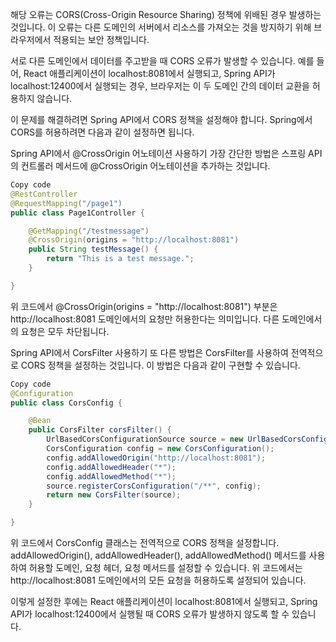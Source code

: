 해당 오류는 CORS(Cross-Origin Resource Sharing) 정책에 위배된 경우 발생하는 것입니다. 이 오류는 다른 도메인의 서버에서 리소스를 가져오는 것을 방지하기 위해 브라우저에서 적용되는 보안 정책입니다.

서로 다른 도메인에서 데이터를 주고받을 때 CORS 오류가 발생할 수 있습니다. 예를 들어, React 애플리케이션이 localhost:8081에서 실행되고, Spring API가 localhost:12400에서 실행되는 경우, 브라우저는 이 두 도메인 간의 데이터 교환을 허용하지 않습니다.

이 문제를 해결하려면 Spring API에서 CORS 정책을 설정해야 합니다. Spring에서 CORS를 허용하려면 다음과 같이 설정하면 됩니다.

Spring API에서 @CrossOrigin 어노테이션 사용하기
가장 간단한 방법은 스프링 API의 컨트롤러 메서드에 @CrossOrigin 어노테이션을 추가하는 것입니다.

```java
Copy code
@RestController
@RequestMapping("/page1")
public class Page1Controller {

    @GetMapping("/testmessage")
    @CrossOrigin(origins = "http://localhost:8081")
    public String testMessage() {
        return "This is a test message.";
    }

}
```

위 코드에서 @CrossOrigin(origins = "http://localhost:8081") 부분은 http://localhost:8081 도메인에서의 요청만 허용한다는 의미입니다. 다른 도메인에서의 요청은 모두 차단됩니다.

Spring API에서 CorsFilter 사용하기
또 다른 방법은 CorsFilter를 사용하여 전역적으로 CORS 정책을 설정하는 것입니다. 이 방법은 다음과 같이 구현할 수 있습니다.

```java
Copy code
@Configuration
public class CorsConfig {

    @Bean
    public CorsFilter corsFilter() {
        UrlBasedCorsConfigurationSource source = new UrlBasedCorsConfigurationSource();
        CorsConfiguration config = new CorsConfiguration();
        config.addAllowedOrigin("http://localhost:8081");
        config.addAllowedHeader("*");
        config.addAllowedMethod("*");
        source.registerCorsConfiguration("/**", config);
        return new CorsFilter(source);
    }

}
```

위 코드에서 CorsConfig 클래스는 전역적으로 CORS 정책을 설정합니다. addAllowedOrigin(), addAllowedHeader(), addAllowedMethod() 메서드를 사용하여 허용할 도메인, 요청 헤더, 요청 메서드를 설정할 수 있습니다. 위 코드에서는 http://localhost:8081 도메인에서의 모든 요청을 허용하도록 설정되어 있습니다.

이렇게 설정한 후에는 React 애플리케이션이 localhost:8081에서 실행되고, Spring API가 localhost:12400에서 실행될 때 CORS 오류가 발생하지 않도록 할 수 있습니다.
